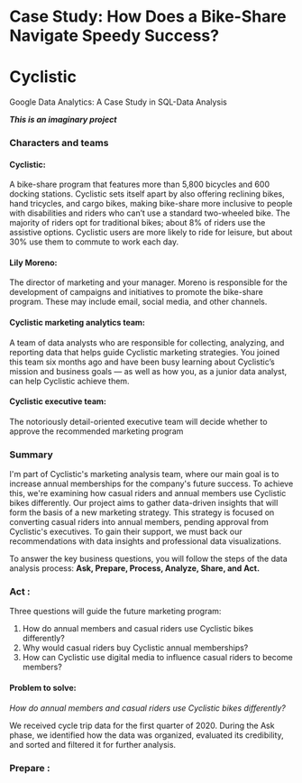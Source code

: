 # Case Study: How Does a Bike-Share Navigate Speedy Success?

# Cyclistic
Google Data Analytics: A Case Study in SQL-Data Analysis

_**This is an imaginary project**_

### Characters and teams
#### Cyclistic: 
  A bike-share program that features more than 5,800 bicycles and 600 docking stations. Cyclistic sets itself apart
  by also offering reclining bikes, hand tricycles, and cargo bikes, making bike-share more inclusive to people with disabilities
  and riders who can’t use a standard two-wheeled bike. The majority of riders opt for traditional bikes; about 8% of riders use
  the assistive options. Cyclistic users are more likely to ride for leisure, but about 30% use them to commute to work each day.
#### Lily Moreno: 
  The director of marketing and your manager. Moreno is responsible for the development of campaigns and
  initiatives to promote the bike-share program. These may include email, social media, and other channels.
#### Cyclistic marketing analytics team: 
  A team of data analysts who are responsible for collecting, analyzing, and reporting
  data that helps guide Cyclistic marketing strategies. You joined this team six months ago and have been busy learning about
  Cyclistic’s mission and business goals — as well as how you, as a junior data analyst, can help Cyclistic achieve them.
#### Cyclistic executive team: 
  The notoriously detail-oriented executive team will decide whether to approve the
  recommended marketing program

### Summary 
  I'm part of Cyclistic's marketing analysis team, where our main goal is to increase annual memberships for the company's future success. To achieve this, we're          examining how casual riders and annual members use Cyclistic bikes differently. Our project aims to gather data-driven insights that will form the basis of a new        marketing strategy. This strategy is focused on converting casual riders into annual members, pending approval from Cyclistic's executives. To gain their support, we    must back our recommendations with data insights and professional data visualizations.

To answer the key business questions, you will follow the steps of the data analysis process: **Ask, Prepare, Process, Analyze, Share, and Act.**

### Act : 
Three questions will guide the future marketing program:
1. How do annual members and casual riders use Cyclistic bikes differently?
2. Why would casual riders buy Cyclistic annual memberships?
3. How can Cyclistic use digital media to influence casual riders to become members?

#### Problem to solve:
_How do annual members and casual riders use Cyclistic bikes differently?_

  We received cycle trip data for the first quarter of 2020. During the Ask phase, we identified how the data was organized, evaluated its credibility, and sorted and     filtered it for further analysis.

### Prepare : 
  
